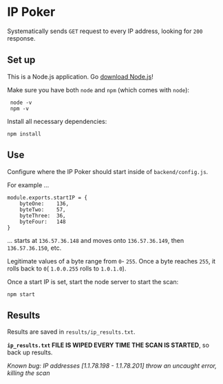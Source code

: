 # IP Poker

Systematically sends `GET` request to every IP address, looking for `200` response.

## Set up

This is a Node.js application. Go [download Node.js](https://nodejs.org/en/download/)!

Make sure you have both `node` and `npm` (which comes with `node`):
```
 node -v
 npm -v
 ```

Install all necessary dependencies:
```
npm install
```

## Use

Configure where the IP Poker should start inside of `backend/config.js`. 

For example ...

```
module.exports.startIP = {
    byteOne:    136,
    byteTwo:    57,
    byteThree:  36,
    byteFour:   148
}
```

... starts at `136.57.36.148` and moves onto `136.57.36.149`, then `136.57.36.150`, etc.

Legitimate values of a byte range from `0`- `255`. Once a byte reaches `255`, it rolls back to `0`( `1.0.0.255` rolls to `1.0.1.0`).

Once a start IP is set, start the node server to start the scan:
```
npm start
``` 

## Results

Results are saved in `results/ip_results.txt`. 

**`ip_results.txt` FILE IS WIPED EVERY TIME THE SCAN IS STARTED**, so back up results.  


_Known bug: IP addresses [1.1.78.198 - 1.1.78.201] throw an uncaught error, killing the scan_